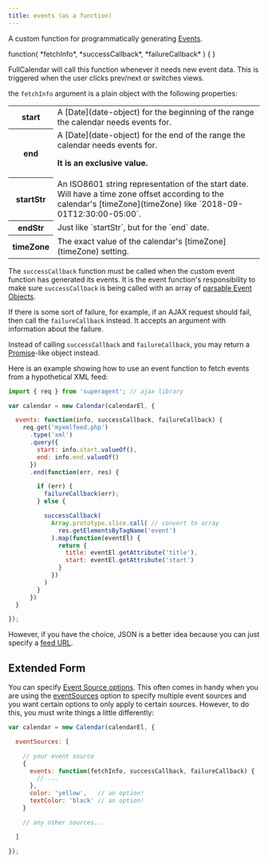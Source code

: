 ```yaml
---
title: events (as a function)
---
```


A custom function for programmatically generating [Events](event-parsing).

<div class='spec' markdown='1'>
function( *fetchInfo*, *successCallback*, *failureCallback* ) { }
</div>

FullCalendar will call this function whenever it needs new event data. This is triggered when the user clicks prev/next or switches views.

the `fetchInfo` argument is a plain object with the following properties:

<table>

<tr>
<th>start</th>
<td markdown='1'>
A [Date](date-object) for the beginning of the range the calendar needs events for.
</td>
</tr>

<tr>
<th>end</th>
<td markdown='1'>
A [Date](date-object) for the end of the range the calendar needs events for.

**It is an exclusive value.**
</td>
</tr>

<tr>
<th>startStr</th>
<td markdown='1'>
An ISO8601 string representation of the start date. Will have a time zone offset according to the calendar's [timeZone](timeZone) like `2018-09-01T12:30:00-05:00`.
</td>
</tr>

<tr>
<th>endStr</th>
<td markdown='1'>
Just like `startStr`, but for the `end` date.
</td>
</tr>

<tr>
<th>timeZone</th>
<td markdown='1'>
The exact value of the calendar's [timeZone](timeZone) setting.
</td>
</tr>

</table>

The `successCallback` function must be called when the custom event function has generated its events. It is the event function's responsibility to make sure `successCallback` is being called with an array of [parsable Event Objects](event-parsing).

If there is some sort of failure, for example, if an AJAX request should fail, then call the `failureCallback` instead. It accepts an argument with information about the failure.

Instead of calling `successCallback` and `failureCallback`, you may return a [Promise](https://developer.mozilla.org/en-US/docs/Web/JavaScript/Reference/Global_Objects/Promise)-like object instead.

Here is an example showing how to use an event function to fetch events from a hypothetical XML feed:

```js
import { req } from 'superagent'; // ajax library

var calendar = new Calendar(calendarEl, {

  events: function(info, successCallback, failureCallback) {
    req.get('myxmlfeed.php')
      .type('xml')
      .query({
        start: info.start.valueOf(),
        end: info.end.valueOf()
      })
      .end(function(err, res) {

        if (err) {
          failureCallback(err);
        } else {

          successCallback(
            Array.prototype.slice.call( // convert to array
              res.getElementsByTagName('event')
            ).map(function(eventEl) {
              return {
                title: eventEl.getAttribute('title'),
                start: eventEl.getAttribute('start')
              }
            })
          )
        }
      })
  }

});
```

However, if you have the choice, JSON is a better idea because you can just specify a [feed URL](events-json-feed).

## Extended Form

You can specify [Event Source options](event-source-object#options). This often comes in handy when you are using the [eventSources](eventSources) option to specify multiple event sources and you want certain options to only apply to certain sources. However, to do this, you must write things a little differently:

```js
var calendar = new Calendar(calendarEl, {

  eventSources: [

    // your event source
    {
      events: function(fetchInfo, successCallback, failureCallback) {
        // ...
      },
      color: 'yellow',   // an option!
      textColor: 'black' // an option!
    }

    // any other sources...

  ]

});
```

